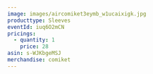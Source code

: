 ```yaml
---
image: images/aircomiket3eymb_w1ucaixigk.jpg
producttype: Sleeves
eventId: iuq6O2mCN
pricings:
  - quantity: 1
    price: 28
asin: s-WJKbgeMSJ
merchandise: comiket
---
```

